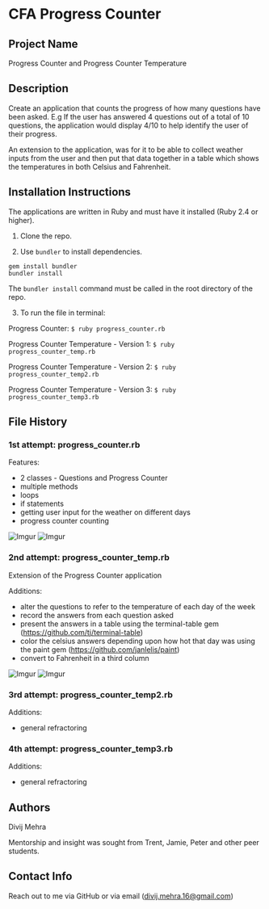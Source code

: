 # CFA Progress Counter

## Project Name

Progress Counter and Progress Counter Temperature

## Description

Create an application that counts the progress of how many questions have been asked. E.g If the user has answered 4 questions out of a total of 10 questions, the application would display 4/10 to help identify the user of their progress.

An extension to the application, was for it to be able to collect weather inputs from the user and then put that data together in a table which shows the temperatures in both Celsius and Fahrenheit.

## Installation Instructions

The applications are written in Ruby and must have it installed (Ruby 2.4 or higher).

1. Clone the repo.

2. Use ```bundler``` to install dependencies.

```
gem install bundler
bundler install
```

The ```bundler install``` command must be called in the root directory of the repo.

3. To run the file in terminal:

Progress Counter: ```$ ruby progress_counter.rb```

Progress Counter Temperature - Version 1: ```$ ruby progress_counter_temp.rb```

Progress Counter Temperature - Version 2: ```$ ruby progress_counter_temp2.rb```

Progress Counter Temperature - Version 3: ```$ ruby progress_counter_temp3.rb```

## File History

### 1st attempt: progress_counter.rb

Features:
  - 2 classes - Questions and Progress Counter
  - multiple methods
  - loops
  - if statements
  - getting user input for the weather on different days
  - progress counter counting

![Imgur](http://i.imgur.com/VcSljRT.png)
![Imgur](http://i.imgur.com/admi4ZO.png)

### 2nd attempt: progress_counter_temp.rb

Extension of the Progress Counter application

Additions:

- alter the questions to refer to the temperature of each day of the week
- record the answers from each question asked
- present the answers in a table using the terminal-table gem (https://github.com/tj/terminal-table)
- color the celsius answers depending upon how hot that day was using the paint gem (https://github.com/janlelis/paint)
- convert to Fahrenheit in a third column

![Imgur](http://i.imgur.com/bQ67QWY.png)
![Imgur](http://i.imgur.com/2hfhktD.png)

### 3rd attempt: progress_counter_temp2.rb

Additions:

- general refractoring

### 4th attempt: progress_counter_temp3.rb

Additions:

- general refractoring

## Authors
Divij Mehra

Mentorship and insight was sought from Trent, Jamie, Peter and other peer students.

## Contact Info
Reach out to me via GitHub or via email (divij.mehra.16@gmail.com)
